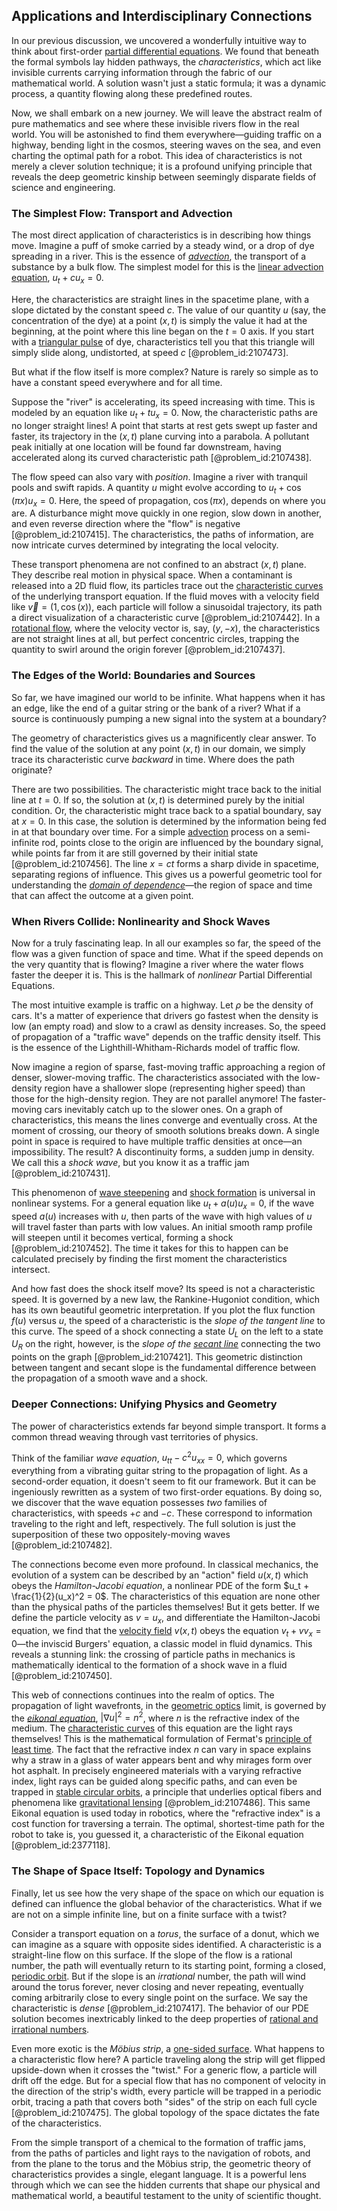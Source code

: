 ## Applications and Interdisciplinary Connections

In our previous discussion, we uncovered a wonderfully intuitive way to think about first-order [partial differential equations](@article_id:142640). We found that beneath the formal symbols lay hidden pathways, the *characteristics*, which act like invisible currents carrying information through the fabric of our mathematical world. A solution wasn't just a static formula; it was a dynamic process, a quantity flowing along these predefined routes.

Now, we shall embark on a new journey. We will leave the abstract realm of pure mathematics and see where these invisible rivers flow in the real world. You will be astonished to find them everywhere—guiding traffic on a highway, bending light in the cosmos, steering waves on the sea, and even charting the optimal path for a robot. This idea of characteristics is not merely a clever solution technique; it is a profound unifying principle that reveals the deep geometric kinship between seemingly disparate fields of science and engineering.

### The Simplest Flow: Transport and Advection

The most direct application of characteristics is in describing how things move. Imagine a puff of smoke carried by a steady wind, or a drop of dye spreading in a river. This is the essence of *[advection](@article_id:269532)*, the transport of a substance by a bulk flow. The simplest model for this is the [linear advection equation](@article_id:145751), $u_t + c u_x = 0$.

Here, the characteristics are straight lines in the spacetime plane, with a slope dictated by the constant speed $c$. The value of our quantity $u$ (say, the concentration of the dye) at a point $(x, t)$ is simply the value it had at the beginning, at the point where this line began on the $t=0$ axis. If you start with a [triangular pulse](@article_id:275344) of dye, characteristics tell you that this triangle will simply slide along, undistorted, at speed $c$ [@problem_id:2107473].

But what if the flow itself is more complex? Nature is rarely so simple as to have a constant speed everywhere and for all time.

Suppose the "river" is accelerating, its speed increasing with time. This is modeled by an equation like $u_t + t u_x = 0$. Now, the characteristic paths are no longer straight lines! A point that starts at rest gets swept up faster and faster, its trajectory in the $(x,t)$ plane curving into a parabola. A pollutant peak initially at one location will be found far downstream, having accelerated along its curved characteristic path [@problem_id:2107438].

The flow speed can also vary with *position*. Imagine a river with tranquil pools and swift rapids. A quantity $u$ might evolve according to $u_t + \cos(\pi x) u_x = 0$. Here, the speed of propagation, $\cos(\pi x)$, depends on where you are. A disturbance might move quickly in one region, slow down in another, and even reverse direction where the "flow" is negative [@problem_id:2107415]. The characteristics, the paths of information, are now intricate curves determined by integrating the local velocity.

These transport phenomena are not confined to an abstract $(x,t)$ plane. They describe real motion in physical space. When a contaminant is released into a 2D fluid flow, its particles trace out the [characteristic curves](@article_id:174682) of the underlying transport equation. If the fluid moves with a velocity field like $\vec{v} = (1, \cos(x))$, each particle will follow a sinusoidal trajectory, its path a direct visualization of a characteristic curve [@problem_id:2107442]. In a [rotational flow](@article_id:276243), where the velocity vector is, say, $(y, -x)$, the characteristics are not straight lines at all, but perfect concentric circles, trapping the quantity to swirl around the origin forever [@problem_id:2107437].

### The Edges of the World: Boundaries and Sources

So far, we have imagined our world to be infinite. What happens when it has an edge, like the end of a guitar string or the bank of a river? What if a source is continuously pumping a new signal into the system at a boundary?

The geometry of characteristics gives us a magnificently clear answer. To find the value of the solution at any point $(x, t)$ in our domain, we simply trace its characteristic curve *backward* in time. Where does the path originate?

There are two possibilities. The characteristic might trace back to the initial line at $t=0$. If so, the solution at $(x,t)$ is determined purely by the initial condition. Or, the characteristic might trace back to a spatial boundary, say at $x=0$. In this case, the solution is determined by the information being fed in at that boundary over time. For a simple [advection](@article_id:269532) process on a semi-infinite rod, points close to the origin are influenced by the boundary signal, while points far from it are still governed by their initial state [@problem_id:2107456]. The line $x=ct$ forms a sharp divide in spacetime, separating regions of influence. This gives us a powerful geometric tool for understanding the *[domain of dependence](@article_id:135887)*—the region of space and time that can affect the outcome at a given point.

### When Rivers Collide: Nonlinearity and Shock Waves

Now for a truly fascinating leap. In all our examples so far, the speed of the flow was a given function of space and time. What if the speed depends on the very quantity that is flowing? Imagine a river where the water flows faster the deeper it is. This is the hallmark of *nonlinear* Partial Differential Equations.

The most intuitive example is traffic on a highway. Let $\rho$ be the density of cars. It's a matter of experience that drivers go fastest when the density is low (an empty road) and slow to a crawl as density increases. So, the speed of propagation of a "traffic wave" depends on the traffic density itself. This is the essence of the Lighthill-Whitham-Richards model of traffic flow.

Now imagine a region of sparse, fast-moving traffic approaching a region of denser, slower-moving traffic. The characteristics associated with the low-density region have a shallower slope (representing higher speed) than those for the high-density region. They are not parallel anymore! The faster-moving cars inevitably catch up to the slower ones. On a graph of characteristics, this means the lines converge and eventually cross. At the moment of crossing, our theory of smooth solutions breaks down. A single point in space is required to have multiple traffic densities at once—an impossibility. The result? A discontinuity forms, a sudden jump in density. We call this a *shock wave*, but you know it as a traffic jam [@problem_id:2107431].

This phenomenon of [wave steepening](@article_id:197205) and [shock formation](@article_id:194122) is universal in nonlinear systems. For a general equation like $u_t + a(u) u_x = 0$, if the wave speed $a(u)$ increases with $u$, then parts of the wave with high values of $u$ will travel faster than parts with low values. An initial smooth ramp profile will steepen until it becomes vertical, forming a shock [@problem_id:2107452]. The time it takes for this to happen can be calculated precisely by finding the first moment the characteristics intersect.

And how fast does the shock itself move? Its speed is not a characteristic speed. It is governed by a new law, the Rankine-Hugoniot condition, which has its own beautiful geometric interpretation. If you plot the flux function $f(u)$ versus $u$, the speed of a characteristic is the *slope of the tangent line* to this curve. The speed of a shock connecting a state $U_L$ on the left to a state $U_R$ on the right, however, is the *slope of the [secant line](@article_id:178274)* connecting the two points on the graph [@problem_id:2107421]. This geometric distinction between tangent and secant slope is the fundamental difference between the propagation of a smooth wave and a shock.

### Deeper Connections: Unifying Physics and Geometry

The power of characteristics extends far beyond simple transport. It forms a common thread weaving through vast territories of physics.

Think of the familiar *wave equation*, $u_{tt} - c^2 u_{xx} = 0$, which governs everything from a vibrating guitar string to the propagation of light. As a second-order equation, it doesn't seem to fit our framework. But it can be ingeniously rewritten as a system of two first-order equations. By doing so, we discover that the wave equation possesses *two* families of characteristics, with speeds $+c$ and $-c$. These correspond to information traveling to the right and left, respectively. The full solution is just the superposition of these two oppositely-moving waves [@problem_id:2107482].

The connections become even more profound. In classical mechanics, the evolution of a system can be described by an "action" field $u(x,t)$ which obeys the *Hamilton-Jacobi equation*, a nonlinear PDE of the form $u_t + \frac{1}{2}(u_x)^2 = 0$. The characteristics of this equation are none other than the physical paths of the particles themselves! But it gets better. If we define the particle velocity as $v = u_x$, and differentiate the Hamilton-Jacobi equation, we find that the [velocity field](@article_id:270967) $v(x,t)$ obeys the equation $v_t + v v_x = 0$—the inviscid Burgers' equation, a classic model in fluid dynamics. This reveals a stunning link: the crossing of particle paths in mechanics is mathematically identical to the formation of a shock wave in a fluid [@problem_id:2107450].

This web of connections continues into the realm of optics. The propagation of light wavefronts, in the [geometric optics](@article_id:174534) limit, is governed by the *[eikonal equation](@article_id:143419)*, $|\nabla u|^2 = n^2$, where $n$ is the refractive index of the medium. The [characteristic curves](@article_id:174682) of this equation are the light rays themselves! This is the mathematical formulation of Fermat's [principle of least time](@article_id:175114). The fact that the refractive index $n$ can vary in space explains why a straw in a glass of water appears bent and why mirages form over hot asphalt. In precisely engineered materials with a varying refractive index, light rays can be guided along specific paths, and can even be trapped in [stable circular orbits](@article_id:163609), a principle that underlies optical fibers and phenomena like [gravitational lensing](@article_id:158506) [@problem_id:2107486]. This same Eikonal equation is used today in robotics, where the "refractive index" is a cost function for traversing a terrain. The optimal, shortest-time path for the robot to take is, you guessed it, a characteristic of the Eikonal equation [@problem_id:2377118].

### The Shape of Space Itself: Topology and Dynamics

Finally, let us see how the very shape of the space on which our equation is defined can influence the global behavior of the characteristics. What if we are not on a simple infinite line, but on a finite surface with a twist?

Consider a transport equation on a *torus*, the surface of a donut, which we can imagine as a square with opposite sides identified. A characteristic is a straight-line flow on this surface. If the slope of the flow is a rational number, the path will eventually return to its starting point, forming a closed, [periodic orbit](@article_id:273261). But if the slope is an *irrational* number, the path will wind around the torus forever, never closing and never repeating, eventually coming arbitrarily close to every single point on the surface. We say the characteristic is *dense* [@problem_id:2107417]. The behavior of our PDE solution becomes inextricably linked to the deep properties of [rational and irrational numbers](@article_id:172855).

Even more exotic is the *Möbius strip*, a [one-sided surface](@article_id:151641). What happens to a characteristic flow here? A particle traveling along the strip will get flipped upside-down when it crosses the "twist." For a generic flow, a particle will drift off the edge. But for a special flow that has no component of velocity in the direction of the strip's width, every particle will be trapped in a periodic orbit, tracing a path that covers both "sides" of the strip on each full cycle [@problem_id:2107475]. The global topology of the space dictates the fate of the characteristics.

From the simple transport of a chemical to the formation of traffic jams, from the paths of particles and light rays to the navigation of robots, and from the plane to the torus and the Möbius strip, the geometric theory of characteristics provides a single, elegant language. It is a powerful lens through which we can see the hidden currents that shape our physical and mathematical world, a beautiful testament to the unity of scientific thought.